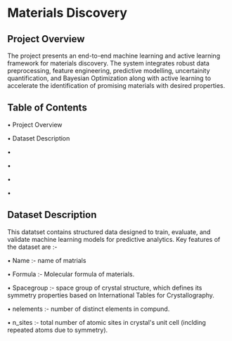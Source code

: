 # Materials Discovery


## Project Overview

The project presents an end-to-end machine learning and active learning framework for materials discovery. The system integrates robust data preprocessing, feature engineering, predictive modelling, uncertainity quantification, and Bayesian Optimization along with active learning to accelerate the identification of promising materials with desired properties.


## Table of Contents

• Project Overview

• Dataset Description

• 

•

•

•


## Dataset Description

This datatset contains structured data designed to train, evaluate, and validate machine learning models for predictive analytics. Key features of the dataset are :-

• Name :- name of matrials

• Formula :- Molecular formula of materials.

• Spacegroup :- space group of crystal structure, which defines its symmetry properties based on                 International Tables for Crystallography.

• nelements :- number of distinct elements in compund.

• n_sites :- total  number of atomic sites in crystal's unit cell (inclding repeated atoms due                to symmetry).
